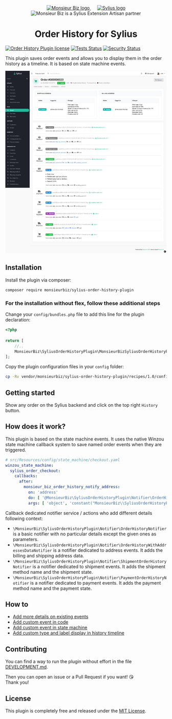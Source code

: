 <p align="center">
    <a href="https://monsieurbiz.com" target="_blank">
        <img src="https://monsieurbiz.com/logo.png" width="250px" alt="Monsieur Biz logo" />
    </a>
    &nbsp;&nbsp;&nbsp;&nbsp;
    <a href="https://monsieurbiz.com/agence-web-experte-sylius" target="_blank">
        <img src="https://demo.sylius.com/assets/shop/img/logo.png" width="200px" alt="Sylius logo" />
    </a>
    <br/>
    <img src="https://monsieurbiz.com/assets/images/sylius_badge_extension-artisan.png" width="100" alt="Monsieur Biz is a Sylius Extension Artisan partner">
</p>

<h1 align="center">Order History for Sylius</h1>

[![Order History Plugin license](https://img.shields.io/github/license/monsieurbiz/SyliusOrderHistoryPlugin?public)](https://github.com/monsieurbiz/SyliusOrderHistoryPlugin/blob/master/LICENSE)
[![Tests Status](https://img.shields.io/github/actions/workflow/status/monsieurbiz/SyliusOrderHistoryPlugin/tests.yml?branch=master&logo=github)](https://github.com/monsieurbiz/SyliusOrderHistoryPlugin/actions?query=workflow%3ATests)
[![Security Status](https://img.shields.io/github/actions/workflow/status/monsieurbiz/SyliusOrderHistoryPlugin/security.yml?branch=master&label=security&logo=github)](https://github.com/monsieurbiz/SyliusOrderHistoryPlugin/actions?query=workflow%3ASecurity)

This plugin saves order events and allows you to display them in the order history as a timeline. It is based on state
machine events.

![Demo of the Order History](docs/images/demo.png)

## Installation

Install the plugin via composer:

```bash
composer require monsieurbiz/sylius-order-history-plugin
```

### For the installation without flex, follow these additional steps

Change your `config/bundles.php` file to add this line for the plugin declaration:

```php
<?php

return [
    //..
    MonsieurBiz\SyliusOrderHistoryPlugin\MonsieurBizSyliusOrderHistoryPlugin::class => ['all' => true],
];
```

Copy the plugin configuration files in your `config` folder:

```bash
cp -Rv vendor/monsieurbiz/sylius-order-history-plugin/recipes/1.0/config/ config
```

## Getting started

Show any order on the Sylius backend and click on the top right `History` button.

## How does it work?

This plugin is based on the state machine events. It uses the native Winzou state machine callback system to save named 
order events when they are triggered. 

```yaml
# src/Resources/config/state_machine/checkout.yaml
winzou_state_machine:
  sylius_order_checkout:
    callbacks:
      after:
        monsieur_biz_order_history_notify_address:
          on: 'address'
          do: [ '@MonsieurBiz\SyliusOrderHistoryPlugin\Notifier\OrderHistoryWithAddressesDataNotifier', 'notifyEvent' ]
          args: [ 'object', 'constant("MonsieurBiz\\SyliusOrderHistoryPlugin\\Entity\\OrderHistoryEventInterface::TYPE_CHECKOUT")', '"addressed"' ]
```

Callback dedicated notifier service / actions who add different details following context:
* `\MonsieurBiz\SyliusOrderHistoryPlugin\Notifier\OrderHistoryNotifier` is a basic notifier with no particular details 
    except the given ones as parameters.
* `\MonsieurBiz\SyliusOrderHistoryPlugin\Notifier\OrderHistoryWithAddressesDataNotifier` is a notifier dedicated to
  address events. It adds the billing and shipping address data.
* `\MonsieurBiz\SyliusOrderHistoryPlugin\Notifier\ShipmentOrderHistoryNotifier` is a notifier dedicated to shipment
  events. It adds the shipment method name and the shipment state.
* `\MonsieurBiz\SyliusOrderHistoryPlugin\Notifier\PaymentOrderHistoryNotifier` is a notifier dedicated to payment 
    events. It adds the payment method name and the payment state.

## How to

* [Add more details on existing events](https://github.com/monsieurbiz/SyliusOrderHistoryPlugin/blob/master/docs/HOW-TO.md#add-more-details-on-existing-events)
* [Add custom event in code](https://github.com/monsieurbiz/SyliusOrderHistoryPlugin/blob/master/docs/HOW-TO.md#add-more-details-on-existing-events)
* [Add custom event in state machine](https://github.com/monsieurbiz/SyliusOrderHistoryPlugin/blob/master/docs/HOW-TO.md#add-more-details-on-existing-events)
* [Add custom type and label display in history timeline](https://github.com/monsieurbiz/SyliusOrderHistoryPlugin/blob/master/docs/HOW-TO.md#add-more-details-on-existing-events)

## Contributing

You can find a way to run the plugin without effort in the file [DEVELOPMENT.md](./DEVELOPMENT.md).

Then you can open an issue or a Pull Request if you want! 😘  
Thank you!

## License

This plugin is completely free and released under the [MIT License](https://github.com/monsieurbiz/SyliusOrderHistoryPlugin/blob/master/LICENSE).
